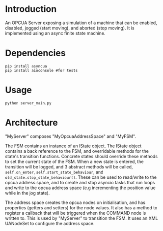 # Introduction

An OPCUA Server exposing a simulation of a machine that can be enabled, disabled, jogged (start moving), and aborted (stop moving). It is implemented using an async finite state machine.

# Dependencies
```
pip install asyncua
pip install aioconsole #for tests
```

# Usage

`python server_main.py`

# Architecture

"MyServer" composes "MyOpcuaAddressSpace" and "MyFSM".

The FSM contains an instance of an IState object. The IState object contains a back reference to the FSM, and overridable methods for the state's transition functions. Concrete states should override these methods to set the current state of the FSM.
When a new state is entered, the transition will be logged, and 3 abstract methods will be called, `self.on_enter`, `self.start_state_behaviour`, and `old_state.stop_state_behaviour()`. These can be used to read/write to the opcua address space, and to create and stop asyncio tasks that run loops and write to the opcua address space (e.g incrementing the position value while in the jog state).

The address space creates the opcua nodes on initialisation, and has properties (getters and setters) for the node values.
It also has a method to register a callback that will be triggered when the COMMAND node is written to. This is used by "MyServer" to transition the FSM.
It uses an XML UANodeSet to configure the address space. 